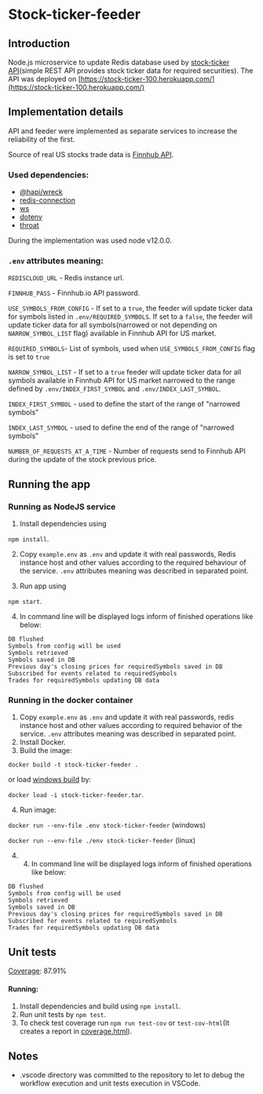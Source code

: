 # Stock-ticker-feeder

## Introduction
Node.js microservice to update Redis database used by [stock-ticker API](https://github.com/DariuszWietecha/stock-ticker)(simple REST API provides stock ticker data for required securities). The API was deployed on [https://stock-ticker-100.herokuapp.com/](https://stock-ticker-100.herokuapp.com/)

## Implementation details
API and feeder were implemented as separate services to increase the reliability of the first.

Source of real US stocks trade data is [Finnhub API](https://finnhub.io/). 

### Used dependencies:
- [@hapi/wreck](https://github.com/hapijs/wreck)
- [redis-connection](https://github.com/dwyl/redis-connection)
- [ws](https://github.com/websockets/ws)
- [dotenv](https://github.com/motdotla/dotenv)
- [throat](https://github.com/ForbesLindesay/throat)

During the implementation was used node v12.0.0.

### `.env` attributes meaning:
`REDISCLOUD_URL` - Redis instance url.

`FINNHUB_PASS` - Finnhub.io API password.

`USE_SYMBOLS_FROM_CONFIG` - If set to a `true`, the feeder will update ticker data for symbols listed in `.env/REQUIRED_SYMBOLS`. If set to a `false`, the feeder will update ticker data for all symbols(narrowed or not depending on `NARROW_SYMBOL_LIST` flag) available in Finnhub API for US market.

`REQUIRED_SYMBOLS`- List of symbols, used when `USE_SYMBOLS_FROM_CONFIG` flag is set to `true`

`NARROW_SYMBOL_LIST` - If set to a `true` feeder will update ticker data for all symbols available in Finnhub API for US market narrowed to the range defined by `.env/INDEX_FIRST_SYMBOL` and `.env/INDEX_LAST_SYMBOL`.

`INDEX_FIRST_SYMBOL` - used to define the start of the range of "narrowed symbols"

`INDEX_LAST_SYMBOL` - used to define the end of the range of "narrowed symbols"

`NUMBER_OF_REQUESTS_AT_A_TIME` - Number of requests send to Finnhub API during the update of the stock previous price.

## Running the app
### Running as NodeJS service
1. Install dependencies using 

`npm install`.

2. Copy `example.env` as `.env` and update it with real passwords, Redis instance host and other values according to the required behaviour of the service. `.env` attributes meaning was described in separated point.

3. Run app using

`npm start`.

4. In command line will be displayed logs inform of finished operations like below:
```
DB flushed
Symbols from config will be used
Symbols retrieved
Symbols saved in DB
Previous day's closing prices for requiredSymbols saved in DB
Subscribed for events related to requiredSymbols
Trades for requiredSymbols updating DB data
```

### Running in the docker container
1.  Copy `example.env` as `.env` and update it with real passwords, redis instance host and other values according to required behavior of the service. `.env` attributes meaning was described in separated point.
2. Install Docker.
3. Build the image: 

`docker build -t stock-ticker-feeder .`

or load [windows build](https://github.com/DariuszWietecha/stock-ticker-feeder/blob/master/stock-ticker-feeder.tar) by:

`docker load -i stock-ticker-feeder.tar`.

4. Run image:

`docker run --env-file .env stock-ticker-feeder` (windows)

`docker run --env-file ./env stock-ticker-feeder` (linux)

4. 4. In command line will be displayed logs inform of finished operations like below:
```
DB flushed
Symbols from config will be used
Symbols retrieved
Symbols saved in DB
Previous day's closing prices for requiredSymbols saved in DB
Subscribed for events related to requiredSymbols
Trades for requiredSymbols updating DB data
```

## Unit tests
[Coverage](https://github.com/DariuszWietecha/stock-ticker-feeder/blob/master/coverage.html): 87.91%

#### Running:
1. Install dependencies and build using `npm install`.
2. Run unit tests by `npm test`.
3. To check test coverage run `npm run test-cov` or `test-cov-html`(It creates a report in [coverage.html](https://github.com/DariuszWietecha/stock-ticker-feeder/blob/master/coverage.html)).

## Notes
* .vscode directory was committed to the repository to let to debug the workflow execution and unit tests execution in VSCode.